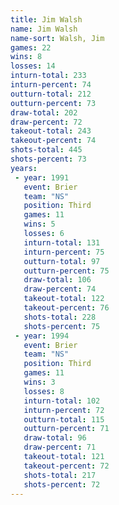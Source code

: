 ```yaml
---
title: Jim Walsh
name: Jim Walsh
name-sort: Walsh, Jim
games: 22
wins: 8
losses: 14
inturn-total: 233
inturn-percent: 74
outturn-total: 212
outturn-percent: 73
draw-total: 202
draw-percent: 72
takeout-total: 243
takeout-percent: 74
shots-total: 445
shots-percent: 73
years:
 - year: 1991
   event: Brier
   team: "NS"
   position: Third
   games: 11
   wins: 5
   losses: 6
   inturn-total: 131
   inturn-percent: 75
   outturn-total: 97
   outturn-percent: 75
   draw-total: 106
   draw-percent: 74
   takeout-total: 122
   takeout-percent: 76
   shots-total: 228
   shots-percent: 75
 - year: 1994
   event: Brier
   team: "NS"
   position: Third
   games: 11
   wins: 3
   losses: 8
   inturn-total: 102
   inturn-percent: 72
   outturn-total: 115
   outturn-percent: 71
   draw-total: 96
   draw-percent: 71
   takeout-total: 121
   takeout-percent: 72
   shots-total: 217
   shots-percent: 72
---
```

